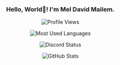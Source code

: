 <h3 align="center">Hello, World👊! I'm Mel David Mailem.</h3>

<p align="center">
  <img src="https://komarev.com/ghpvc/?username=meruuuuooo&label=Profile%20views&color=0e75b6&style=flat" alt="Profile Views">
</p>

<p align="center"> 
  <img alt="Most Used Languages" src="https://github-readme-stats.vercel.app/api/top-langs?username=meruuuuooo&show_icons=true&locale=en&layout=compact&theme=github_dark" /> 
</p>

<p align="center">
  <img src="https://lanyard-profile-readme.vercel.app/api/855391289461964822?theme=dark&animated=true&hideDiscrim=true&borderRadius=5px&idleMessage=Probably%20doing%20something%20else..." alt="Discord Status">
</p>


<p align="center"><img alt="GitHub Stats" src="https://github-readme-stats.vercel.app/api?username=meruuuuooo&show_icons=true&locale=en&theme=github_dark" /> </p>








